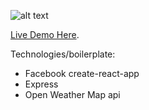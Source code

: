 ![alt text](public/images/weatherapp.png)


[Live Demo Here](https://weather-app-proto.herokuapp.com/).

Technologies/boilerplate:
- Facebook create-react-app
- Express
- Open Weather Map api

